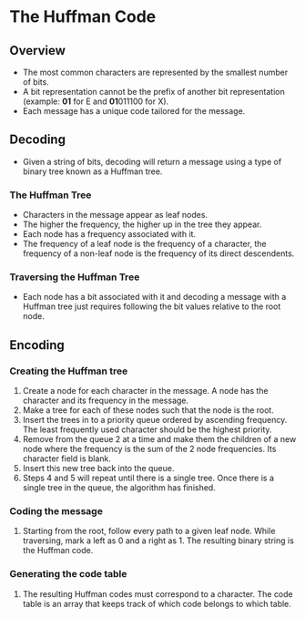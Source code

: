 # The Huffman Code
## Overview
- The most common characters are represented by the smallest number of bits.
- A bit representation cannot be the prefix of another bit representation (example: **01** for E and **01**011100 for X).
- Each message has a unique code tailored for the message.

## Decoding
- Given a string of bits, decoding will return a message using a type of binary tree known as a Huffman tree.

### The Huffman Tree
- Characters in the message appear as leaf nodes.
- The higher the frequency, the higher up in the tree they appear.
- Each node has a frequency associated with it.
- The frequency of a leaf node is the frequency of a character, the frequency of a non-leaf node is the frequency of its direct descendents.

### Traversing the Huffman Tree
- Each node has a bit associated with it and decoding a message with a Huffman tree just requires following the bit values relative to the root node.

## Encoding

### Creating the Huffman tree

1. Create a node for each character in the message. A node has the character and its frequency in the message.
2. Make a tree for each of these nodes such that the node is the root.
3. Insert the trees in to a priority queue ordered by ascending frequency. The least frequently used character should be the highest priority.
4. Remove from the queue 2 at a time and make them the children of a new node where the frequency is the sum of the 2 node frequencies. Its character field is blank.
5. Insert this new tree back into the queue.
6. Steps 4 and 5 will repeat until there is a single tree. Once there is a single tree in the queue, the algorithm has finished.

### Coding the message

1. Starting from the root, follow every path to a given leaf node. While traversing, mark a left as 0 and a right as 1. The resulting binary string is the Huffman code.

### Generating the code table

1. The resulting Huffman codes must correspond to a character. The code table is an array that keeps track of which code belongs to which table.